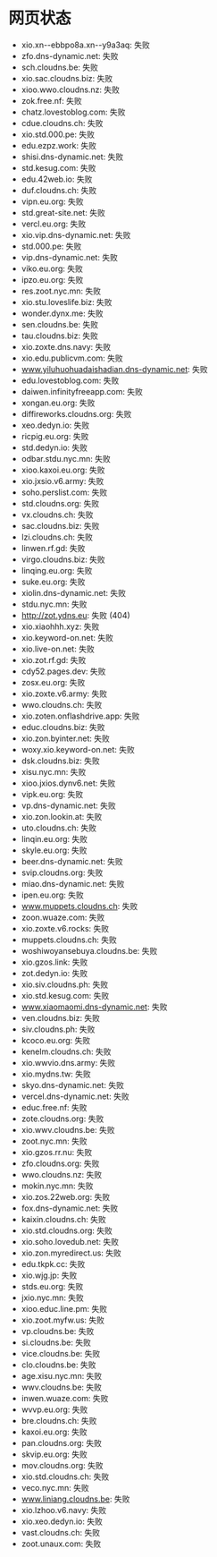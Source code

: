 # 网页状态
- xio.xn--ebbpo8a.xn--y9a3aq: 失败
- zfo.dns-dynamic.net: 失败
- sch.cloudns.be: 失败
- xio.sac.cloudns.biz: 失败
- xioo.wwo.cloudns.nz: 失败
- zok.free.nf: 失败
- chatz.lovestoblog.com: 失败
- cdue.cloudns.ch: 失败
- xio.std.000.pe: 失败
- edu.ezpz.work: 失败
- shisi.dns-dynamic.net: 失败
- std.kesug.com: 失败
- edu.42web.io: 失败
- duf.cloudns.ch: 失败
- vipn.eu.org: 失败
- std.great-site.net: 失败
- vercl.eu.org: 失败
- xio.vip.dns-dynamic.net: 失败
- std.000.pe: 失败
- vip.dns-dynamic.net: 失败
- viko.eu.org: 失败
- ipzo.eu.org: 失败
- res.zoot.nyc.mn: 失败
- xio.stu.loveslife.biz: 失败
- wonder.dynx.me: 失败
- sen.cloudns.be: 失败
- tau.cloudns.biz: 失败
- xio.zoxte.dns.navy: 失败
- xio.edu.publicvm.com: 失败
- www.yiluhuohuadaishadian.dns-dynamic.net: 失败
- edu.lovestoblog.com: 失败
- daiwen.infinityfreeapp.com: 失败
- xongan.eu.org: 失败
- diffireworks.cloudns.org: 失败
- xeo.dedyn.io: 失败
- ricpig.eu.org: 失败
- std.dedyn.io: 失败
- odbar.stdu.nyc.mn: 失败
- xioo.kaxoi.eu.org: 失败
- xio.jxsio.v6.army: 失败
- soho.perslist.com: 失败
- std.cloudns.org: 失败
- vx.cloudns.ch: 失败
- sac.cloudns.biz: 失败
- lzi.cloudns.ch: 失败
- linwen.rf.gd: 失败
- virgo.cloudns.biz: 失败
- linqing.eu.org: 失败
- suke.eu.org: 失败
- xiolin.dns-dynamic.net: 失败
- stdu.nyc.mn: 失败
- http://zot.ydns.eu: 失败 (404)
- xio.xiaohhh.xyz: 失败
- xio.keyword-on.net: 失败
- xio.live-on.net: 失败
- xio.zot.rf.gd: 失败
- cdy52.pages.dev: 失败
- zosx.eu.org: 失败
- xio.zoxte.v6.army: 失败
- wwo.cloudns.ch: 失败
- xio.zoten.onflashdrive.app: 失败
- educ.cloudns.biz: 失败
- xio.zon.byinter.net: 失败
- woxy.xio.keyword-on.net: 失败
- dsk.cloudns.biz: 失败
- xisu.nyc.mn: 失败
- xioo.jxios.dynv6.net: 失败
- vipk.eu.org: 失败
- vp.dns-dynamic.net: 失败
- xio.zon.lookin.at: 失败
- uto.cloudns.ch: 失败
- linqin.eu.org: 失败
- skyle.eu.org: 失败
- beer.dns-dynamic.net: 失败
- svip.cloudns.org: 失败
- miao.dns-dynamic.net: 失败
- ipen.eu.org: 失败
- www.muppets.cloudns.ch: 失败
- zoon.wuaze.com: 失败
- xio.zoxte.v6.rocks: 失败
- muppets.cloudns.ch: 失败
- woshiwoyansebuya.cloudns.be: 失败
- xio.gzos.link: 失败
- zot.dedyn.io: 失败
- xio.siv.cloudns.ph: 失败
- xio.std.kesug.com: 失败
- www.xiaomaomi.dns-dynamic.net: 失败
- ven.cloudns.biz: 失败
- siv.cloudns.ph: 失败
- kcoco.eu.org: 失败
- kenelm.cloudns.ch: 失败
- xio.wwvio.dns.army: 失败
- xio.mydns.tw: 失败
- skyo.dns-dynamic.net: 失败
- vercel.dns-dynamic.net: 失败
- educ.free.nf: 失败
- zote.cloudns.org: 失败
- xio.wwv.cloudns.be: 失败
- zoot.nyc.mn: 失败
- xio.gzos.rr.nu: 失败
- zfo.cloudns.org: 失败
- wwo.cloudns.nz: 失败
- mokin.nyc.mn: 失败
- xio.zos.22web.org: 失败
- fox.dns-dynamic.net: 失败
- kaixin.cloudns.ch: 失败
- xio.std.cloudns.org: 失败
- xio.soho.lovedub.net: 失败
- xio.zon.myredirect.us: 失败
- edu.tkpk.cc: 失败
- xio.wjg.jp: 失败
- stds.eu.org: 失败
- jxio.nyc.mn: 失败
- xioo.educ.line.pm: 失败
- xio.zoot.myfw.us: 失败
- vp.cloudns.be: 失败
- si.cloudns.be: 失败
- vice.cloudns.be: 失败
- clo.cloudns.be: 失败
- age.xisu.nyc.mn: 失败
- wwv.cloudns.be: 失败
- inwen.wuaze.com: 失败
- wvvp.eu.org: 失败
- bre.cloudns.ch: 失败
- kaxoi.eu.org: 失败
- pan.cloudns.org: 失败
- skvip.eu.org: 失败
- mov.cloudns.org: 失败
- xio.std.cloudns.ch: 失败
- veco.nyc.mn: 失败
- www.liniang.cloudns.be: 失败
- xio.lzhoo.v6.navy: 失败
- xio.xeo.dedyn.io: 失败
- vast.cloudns.ch: 失败
- zoot.unaux.com: 失败
